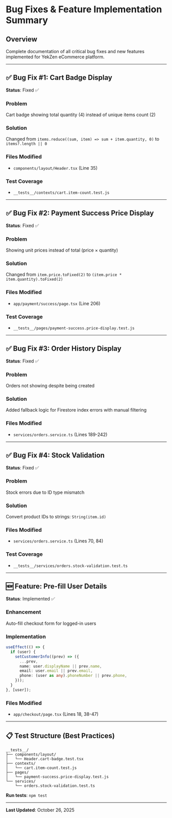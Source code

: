 # Bug Fixes & Feature Implementation Summary

## Overview
Complete documentation of all critical bug fixes and new features implemented for YekZen eCommerce platform.

---

## ✅ Bug Fix #1: Cart Badge Display
**Status**: Fixed ✅

### Problem
Cart badge showing total quantity (4) instead of unique items count (2)

### Solution
Changed from `items.reduce((sum, item) => sum + item.quantity, 0)` to `items?.length || 0`

### Files Modified
- `components/layout/Header.tsx` (Line 35)

### Test Coverage
- `__tests__/contexts/cart.item-count.test.js`

---

## ✅ Bug Fix #2: Payment Success Price Display
**Status**: Fixed ✅

### Problem
Showing unit prices instead of total (price × quantity)

### Solution
Changed from `item.price.toFixed(2)` to `(item.price * item.quantity).toFixed(2)`

### Files Modified
- `app/payment/success/page.tsx` (Line 206)

### Test Coverage
- `__tests__/pages/payment-success.price-display.test.js`

---

## ✅ Bug Fix #3: Order History Display
**Status**: Fixed ✅

### Problem
Orders not showing despite being created

### Solution
Added fallback logic for Firestore index errors with manual filtering

### Files Modified
- `services/orders.service.ts` (Lines 189-242)

---

## ✅ Bug Fix #4: Stock Validation
**Status**: Fixed ✅

### Problem
Stock errors due to ID type mismatch

### Solution
Convert product IDs to strings: `String(item.id)`

### Files Modified
- `services/orders.service.ts` (Lines 70, 84)

### Test Coverage
- `__tests__/services/orders.stock-validation.test.ts`

---

## 🆕 Feature: Pre-fill User Details
**Status**: Implemented ✅

### Enhancement
Auto-fill checkout form for logged-in users

### Implementation
```typescript
useEffect(() => {
  if (user) {
    setCustomerInfo((prev) => ({
      ...prev,
      name: user.displayName || prev.name,
      email: user.email || prev.email,
      phone: (user as any).phoneNumber || prev.phone,
    }));
  }
}, [user]);
```

### Files Modified
- `app/checkout/page.tsx` (Lines 18, 38-47)

---

## 📋 Test Structure (Best Practices)

```
__tests__/
├── components/layout/
│   └── Header.cart-badge.test.tsx
├── contexts/
│   └── cart.item-count.test.js
├── pages/
│   └── payment-success.price-display.test.js
└── services/
    └── orders.stock-validation.test.ts
```

**Run tests**: `npm test`

---

**Last Updated**: October 26, 2025
